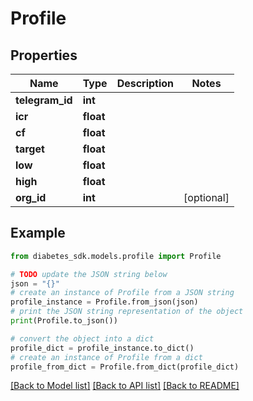 # Profile


## Properties

Name | Type | Description | Notes
------------ | ------------- | ------------- | -------------
**telegram_id** | **int** |  | 
**icr** | **float** |  | 
**cf** | **float** |  | 
**target** | **float** |  | 
**low** | **float** |  | 
**high** | **float** |  | 
**org_id** | **int** |  | [optional] 

## Example

```python
from diabetes_sdk.models.profile import Profile

# TODO update the JSON string below
json = "{}"
# create an instance of Profile from a JSON string
profile_instance = Profile.from_json(json)
# print the JSON string representation of the object
print(Profile.to_json())

# convert the object into a dict
profile_dict = profile_instance.to_dict()
# create an instance of Profile from a dict
profile_from_dict = Profile.from_dict(profile_dict)
```
[[Back to Model list]](../README.md#documentation-for-models) [[Back to API list]](../README.md#documentation-for-api-endpoints) [[Back to README]](../README.md)


